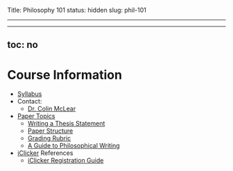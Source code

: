 Title: Philosophy 101
status: hidden
slug: phil-101

---

---
toc: no
---


# Course Information #

<!-- - [Assignment Schedule]({filename}/pages/phil101/101Assignments.md) -->
- [Syllabus]({filename}/pdfs/phil101/IntroSyllabus.pdf)
- Contact: 
    - [Dr. Colin McLear]({filename}/pages/Contact.md)
    <!-- - Zachery Garrett --> 
    <!--     - [Email](mailto:zackgarrett127@gmail.com) -->
    <!--     - Office hours: T: 11:30-12:30, W: 1:30-2:30 in Oldfather Hall, 1022 --> 
    <!-- - Kevin Patton --> 
    <!--     - [Email](mailto:kp12584@gmail.com) -->
    <!--     - Office hours: M: 12-1, W: 2:30-3:30 in Oldfather Hall, 1022 --> 
- [Paper Topics]({filename}/pages/phil101/101PaperTopics.md)
    + [Writing a Thesis Statement]({filename}/pdfs/phil101/ThesisOverview.pdf)
    + [Paper Structure]({filename}/pdfs/phil101/PaperStructure.pdf)
    + [Grading Rubric]({filename}/pdfs/phil101/PaperRubric.pdf)
    + [A Guide to Philosophical Writing](http://writingproject.fas.harvard.edu/files/hwp/files/philosophical_writing.pdf)
- [iClicker](http://its.unl.edu/srs) References
    + [iClicker Registration Guide](http://its.unl.edu/pdfs/Student%20Registration%20Steps.pdf)
